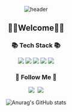 <div align=center>
  
![header](https://capsule-render.vercel.app/api?type=wave&color=FFF0F5&height=150&section=header)

</div>

<h2 align=center>
👋🏻Welcome👋🏻
</h2>

<!-- <div align=center>
  
iOS 공부중

</div> -->

<!-- <div align=center>

<!-- [![Hits](https://hits.seeyoufarm.com/api/count/incr/badge.svg?url=https%3A%2F%2Fgithub.com%2Fgjbae1212%2Fhit-counter&count_bg=%238100C7&title_bg=%235A5A5A&icon=&icon_color=%23E7E7E7&title=hits&edge_flat=false&logo=Github&logoColor=white)](https://hits.seeyoufarm.com) -->
  
<!-- <a href="https://hits.seeyoufarm.com"><img src="https://hits.seeyoufarm.com/api/count/incr/badge.svg?url=https%3A%2F%2Fgithub.com%2Fgjbae1212%2Fhit-counter&count_bg=%23C57CCF&title_bg=%23555555&icon=github.svg&icon_color=%23E7E7E7&title=hits&edge_flat=false"/></a> -->
  
<!-- <a href="https://hits.seeyoufarm.com"><img src="https://hits.seeyoufarm.com/api/count/incr/badge.svg?url=https%3A%2F%2Fgithub.com%2Flxxyeon&count_bg=%2301BE48&title_bg=%23555555&icon=github.svg&icon_color=%23FFFDFD&title=hits&edge_flat=false"/></a> -->
  
<!-- </div>  -->

<div align=center>
<h3 align="center">📚 Tech Stack 📚</h3>
<img src="https://img.shields.io/badge/-C++-00599C?style=flat&logo=c%2B%2B&logoColor=white"/>   
<img src="https://img.shields.io/badge/iOS-black?style=flat&logo=Apple&logoColor=white"/>
<img src="https://img.shields.io/badge/ObjC-blue?style=flat&logo=Apple&logoColor=white""/>
<img src="https://img.shields.io/badge/Swift-orange?style=flat&logo=Swift&logoColor=white"/>
<img src="https://img.shields.io/badge/Python-3776AB?style=flat&logo=Python&logoColor=white"/>
                                                                              
<h3 align="center">🌈 Follow Me 🌈</h3>
<p align="center">
  <a href="https://lxxyeon.tistory.com/"><img src="https://img.shields.io/badge/TV Time-#FFD400?style=flat&logo=Tech Blog&logoColor=white&link=https://velog.io/@hyeinisfree"/></a>&nbsp
  <a href="mailto:lxxyeon@gmail.com"><img src="https://img.shields.io/badge/Gmail-d14836?style=flat&logo=Gmail&logoColor=white&link=kimhyein7110@gmail.com"/></a>
</p>


</div>

<span>
</span> 
  
<div align=center>
  
![Anurag's GitHub stats](https://github-readme-stats.vercel.app/api?username=lxxyeon&show_icons=false&theme=default&hide=stars,contribs)
<!-- ![Top Langs](https://github-readme-stats.vercel.app/api/top-langs/?username=lxxyeon&layout=compact) -->
  
</div>


<!--
**lxxyeon/lxxyeon** is a ✨ _special_ ✨ repository because its `README.md` (this file) appears on your GitHub profile.

Here are some ideas to get you started:

- 🔭 I’m currently working on ...
- 🌱 I’m currently learning ...
- 👯 I’m looking to collaborate on ...
- 🤔 I’m looking for help with ...
- 💬 Ask me about ...
- 📫 How to reach me: ...
- 😄 Pronouns: ...
- ⚡ Fun fact: ...
-->

